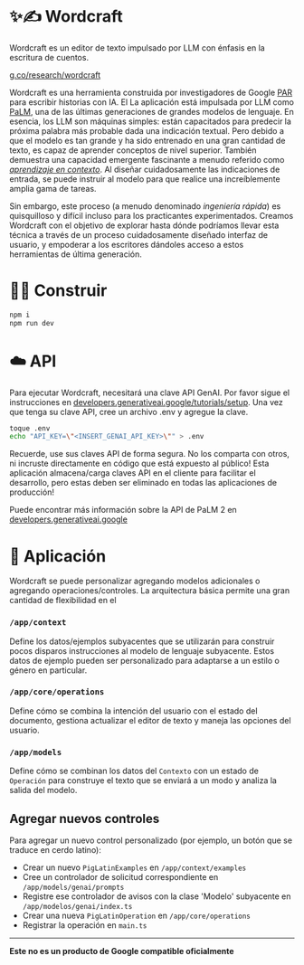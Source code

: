 # ✨✍️ Wordcraft

Wordcraft es un editor de texto impulsado por LLM con énfasis en la escritura de cuentos.

[g.co/research/wordcraft](http://g.co/research/wordcraft)

Wordcraft es una herramienta construida por investigadores de Google
[PAR](https://pair.withgoogle.com/) para escribir historias con IA. El
La aplicación está impulsada por LLM como
[PaLM](https://developers.generativeai.google/), una de las últimas generaciones de
grandes modelos de lenguaje. En esencia, los LLM son máquinas simples: están capacitados para
predecir la próxima palabra más probable dada una indicación textual. Pero debido a que el modelo
es tan grande y ha sido entrenado en una gran cantidad de texto, es capaz de aprender
conceptos de nivel superior. También demuestra una capacidad emergente fascinante
a menudo referido como
[_aprendizaje en contexto_](https://huggingface.co/blog/few-shot-learning-gpt-neo-and-inference-api).
Al diseñar cuidadosamente las indicaciones de entrada, se puede instruir al modelo para que realice una
increíblemente amplia gama de tareas.

Sin embargo, este proceso (a menudo denominado _ingeniería rápida_) es quisquilloso y
difícil incluso para los practicantes experimentados. Creamos Wordcraft con el objetivo
de explorar hasta dónde podríamos llevar esta técnica a través de un proceso cuidadosamente diseñado
interfaz de usuario, y empoderar a los escritores dándoles acceso a estos
herramientas de última generación.

# 👷‍♂️ Construir

```bash
npm i
npm run dev
```

# ☁️ API

Para ejecutar Wordcraft, necesitará una clave API GenAI. Por favor sigue el
instrucciones en
[developers.generativeai.google/tutorials/setup](https://developers.generativeai.google/tutorials/setup).
Una vez que tenga su clave API, cree un archivo .env y agregue la clave.

```bash
toque .env
echo "API_KEY=\"<INSERT_GENAI_API_KEY>\"" > .env
```

Recuerde, use sus claves API de forma segura. No los comparta con otros, ni incruste
directamente en código que está expuesto al público! Esta aplicación
almacena/carga claves API en el cliente para facilitar el desarrollo, pero estas deben ser
eliminado en todas las aplicaciones de producción!

Puede encontrar más información sobre la API de PaLM 2 en
[developers.generativeai.google](https://developers.generativeai.google/)

# 🤖 Aplicación

Wordcraft se puede personalizar agregando modelos adicionales o agregando
operaciones/controles. La arquitectura básica permite una gran cantidad de
flexibilidad en el

### `/app/context`

Define los datos/ejemplos subyacentes que se utilizarán para construir pocos disparos
instrucciones al modelo de lenguaje subyacente. Estos datos de ejemplo pueden ser
personalizado para adaptarse a un estilo o género en particular.

### `/app/core/operations`

Define cómo se combina la intención del usuario con el estado del documento, gestiona
actualizar el editor de texto y maneja las opciones del usuario.

### `/app/models`

Define cómo se combinan los datos del `Contexto` con un estado de `Operación` para
construye el texto que se enviará a un modo y analiza la salida del modelo.

## Agregar nuevos controles

Para agregar un nuevo control personalizado (por ejemplo, un botón que se traduce en cerdo latino):

- Crear un nuevo `PigLatinExamples` en `/app/context/examples`
- Cree un controlador de solicitud correspondiente en `/app/models/genai/prompts`
- Registre ese controlador de avisos con la clase 'Modelo' subyacente en
   `/app/modelos/genai/index.ts`
- Crear una nueva `PigLatinOperation` en `/app/core/operations`
- Registrar la operación en `main.ts`

<hr />

**Este no es un producto de Google compatible oficialmente**
